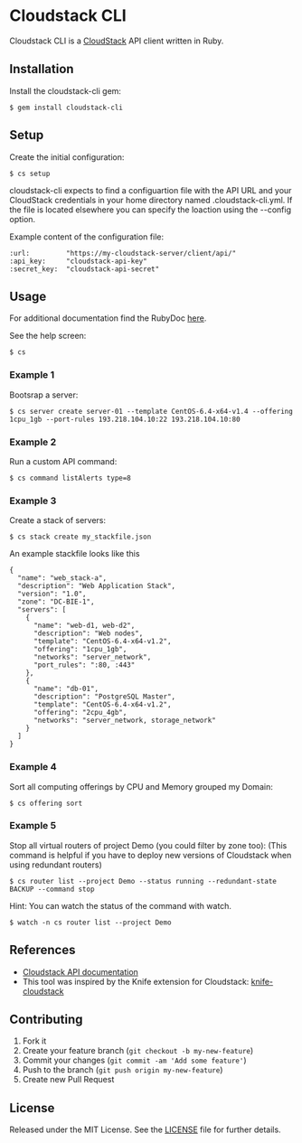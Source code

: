 # Cloudstack CLI

Cloudstack CLI is a [CloudStack](http://cloudstack.apache.org/) API client written in Ruby.

## Installation

Install the cloudstack-cli gem:

    $ gem install cloudstack-cli

## Setup

Create the initial configuration:

    $ cs setup

cloudstack-cli expects to find a configuartion file with the API URL and your CloudStack credentials in your home directory named .cloudstack-cli.yml. If the file is located elsewhere you can specify the loaction using the --config option.

Example content of the configuration file:

    :url:         "https://my-cloudstack-server/client/api/"
    :api_key:     "cloudstack-api-key"
    :secret_key:  "cloudstack-api-secret"

## Usage

For additional documentation find the RubyDoc [here](http://rubydoc.info/gems/cloudstack-cli/).

See the help screen:

    $ cs

### Example 1

Bootsrap a server:

    $ cs server create server-01 --template CentOS-6.4-x64-v1.4 --offering 1cpu_1gb --port-rules 193.218.104.10:22 193.218.104.10:80

### Example 2

Run a custom API command:

    $ cs command listAlerts type=8

### Example 3

Create a stack of servers:

    $ cs stack create my_stackfile.json

An example stackfile looks like this

    {
      "name": "web_stack-a",
      "description": "Web Application Stack",
      "version": "1.0",
      "zone": "DC-BIE-1",
      "servers": [
        {
          "name": "web-d1, web-d2",
          "description": "Web nodes",
          "template": "CentOS-6.4-x64-v1.2",
          "offering": "1cpu_1gb",
          "networks": "server_network",
          "port_rules": ":80, :443"
        },
        {
          "name": "db-01",
          "description": "PostgreSQL Master",
          "template": "CentOS-6.4-x64-v1.2",
          "offering": "2cpu_4gb",
          "networks": "server_network, storage_network"
        }
      ]
    }

### Example 4

Sort all computing offerings by CPU and Memory grouped my Domain:

    $ cs offering sort

### Example 5

Stop all virtual routers of project Demo (you could filter by zone too):
(This command is helpful if you have to deploy new versions of Cloudstack when using redundant routers)

    $ cs router list --project Demo --status running --redundant-state BACKUP --command stop

Hint: You can watch the status of the command with watch.

    $ watch -n cs router list --project Demo


## References
-  [Cloudstack API documentation](http://cloudstack.apache.org/docs/api/apidocs-4.1/TOC_Root_Admin.html)
-  This tool was inspired by the Knife extension for Cloudstack: [knife-cloudstack](https://github.com/CloudStack-extras/knife-cloudstack)


## Contributing

1. Fork it
2. Create your feature branch (`git checkout -b my-new-feature`)
3. Commit your changes (`git commit -am 'Add some feature'`)
4. Push to the branch (`git push origin my-new-feature`)
5. Create new Pull Request


## License

Released under the MIT License. See the [LICENSE](https://bitbucket.org/swisstxt/cloudstack-cli/raw/master/LICENSE.txt) file for further details.
